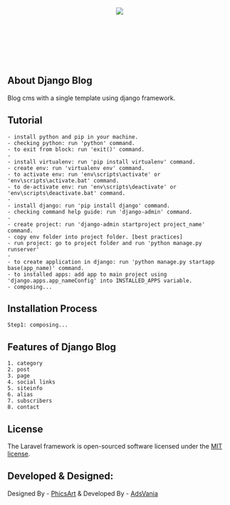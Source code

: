 <p align="center" style="font-size:40px; font-weight:bold;">
    <br/>
    <br/>
    <a href="#" target="_blank">
        <img src="https://blog.knoldus.com/wp-content/uploads/2020/06/python-django.png">
    </a>
    <br/> 
    <br/> 
</p>
<br/>

## About Django Blog

Blog cms with a single template using django framework. 

## Tutorial 
    - install python and pip in your machine. 
    - checking python: run 'python' command. 
    - to exit from block: run 'exit()' command. 
    -
    - install virtualenv: run 'pip install virtualenv' command. 
    - create env: run 'virtualenv env' command. 
    - to activate env: run 'env\scripts\activate' or 'env\scripts\activate.bat' command. 
    - to de-activate env: run 'env\scripts\deactivate' or 'env\scripts\deactivate.bat' command. 
    - 
    - install django: run 'pip install django' command. 
    - checking command help guide: run 'django-admin' command. 
    - 
    - create project: run 'django-admin startproject project_name' command. 
    - copy env folder into project folder. [best practices]
    - run project: go to project folder and run 'python manage.py runserver'
    - 
    - to create application in django: run 'python manage.py startapp base(app_name)' command. 
    - to installed apps: add app to main project using 'django.apps.app_nameConfig' into INSTALLED_APPS variable. 
    - composing...


## Installation Process

    Step1: composing... 


## Features of Django Blog
    1. category
    2. post
    3. page 
    4. social links
    5. siteinfo
    6. alias
    7. subscribers
    8. contact

## 

## License

The Laravel framework is open-sourced software licensed under the [MIT license](https://opensource.org/licenses/MIT).


## Developed & Designed: 
Designed By - [PhicsArt](https://phicsart.com/) 
& 
Developed By - [AdsVania](https://phicsart.com/) 